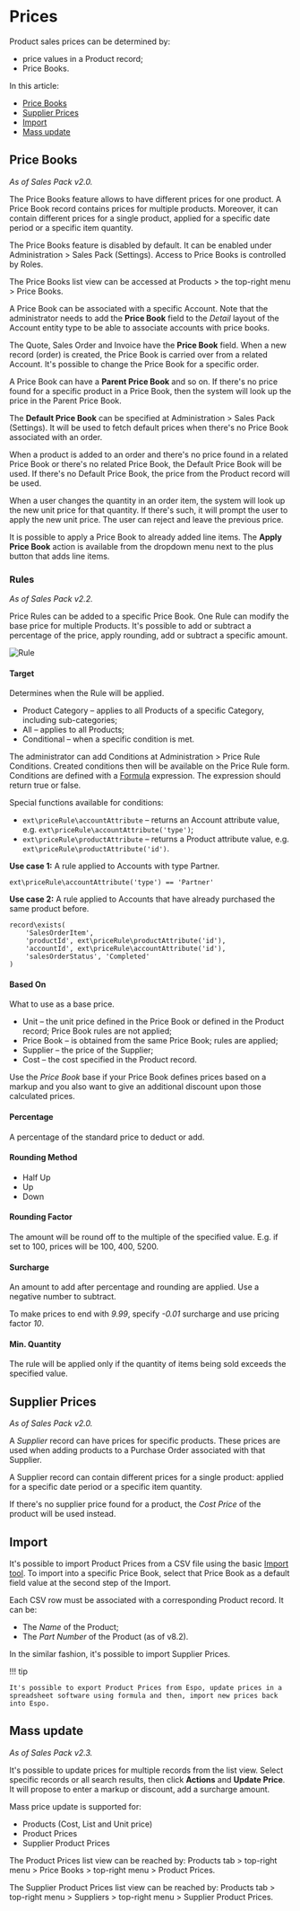 # Prices

Product sales prices can be determined by:

* price values in a Product record;
* Price Books.

In this article:

* [Price Books](#price-books)
* [Supplier Prices](#supplier-prices)
* [Import](#import)
* [Mass update](#mass-update)

## Price Books

*As of Sales Pack v2.0.*

The Price Books feature allows to have different prices for one product. A Price Book record contains prices for multiple products. Moreover, it can contain different prices for a single product, applied for a specific date period or a specific item quantity.

The Price Books feature is disabled by default. It can be enabled under Administration > Sales Pack (Settings). Access to Price Books is controlled by Roles.

The Price Books list view can be accessed at Products > the top-right menu > Price Books.

A Price Book can be associated with a specific Account. Note that the administrator needs to add the **Price Book** field to the *Detail* layout of the Account entity type to be able to associate accounts with price books.

The Quote, Sales Order and Invoice have the **Price Book** field. When a new record (order) is created, the Price Book is carried over from a related Account. It's possible to change the Price Book for a specific order.

A Price Book can have a **Parent Price Book** and so on. If there's no price found for a specific product in a Price Book, then the system will look up the price in the Parent Price Book.

The **Default Price Book** can be specified at Administration > Sales Pack (Settings). It will be used to fetch default prices when there's no Price Book associated with an order.

When a product is added to an order and there's no price found in a related Price Book or there's no related Price Book, the Default Price Book will be used. If there's no Default Price Book, the price from the Product record will be used.

When a user changes the quantity in an order item, the system will look up the new unit price for that quantity. If there's such, it will prompt the user to apply the new unit price. The user can reject and leave the previous price.

It is possible to apply a Price Book to already added line items. The **Apply Price Book** action is available from the dropdown menu next to the plus button that adds line items.

### Rules

*As of Sales Pack v2.2.*

Price Rules can be added to a specific Price Book. One Rule can modify the base price for multiple Products. It's possible to add or subtract a percentage of the price, apply rounding, add or subtract a specific amount.

![Rule](https://raw.githubusercontent.com/espocrm/documentation/master/docs/_static/images/extensions/sales-pack/price-rule.png)

#### Target

Determines when the Rule will be applied.

* Product Category – applies to all Products of a specific Category, including sub-categories;
* All – applies to all Products;
* Conditional – when a specific condition is met.

The administrator can add Conditions at Administration > Price Rule Conditions. Created conditions then will be available on the Price Rule form. Conditions are defined with a [Formula](../../administration/formula.md) expression. The expression should return true or false.

Special functions available for conditions:

* `ext\priceRule\accountAttribute` – returns an Account attribute value, e.g. `ext\priceRule\accountAttribute('type')`;
* `ext\priceRule\productAttribute` – returns a Product attribute value, e.g. `ext\priceRule\productAttribute('id')`.

**Use case 1:** A rule applied to Accounts with type Partner.

```
ext\priceRule\accountAttribute('type') == 'Partner'
```

**Use case 2:** A rule applied to Accounts that have already purchased the same product before.

```
record\exists(
    'SalesOrderItem',
    'productId', ext\priceRule\productAttribute('id'),
    'accountId', ext\priceRule\accountAttribute('id'),
    'salesOrderStatus', 'Completed' 
)
```

#### Based On

What to use as a base price.

* Unit – the unit price defined in the Price Book or defined in the Product record; Price Book rules are not applied;
* Price Book – is obtained from the same Price Book; rules are applied;
* Supplier – the price of the Supplier;
* Cost – the cost specified in the Product record.

Use the *Price Book* base if your Price Book defines prices based on a markup and you also want to give an additional discount upon those calculated prices.

#### Percentage

A percentage of the standard price to deduct or add.

#### Rounding Method

* Half Up
* Up
* Down

#### Rounding Factor

The amount will be round off to the multiple of the specified value. E.g. if set to 100, prices will be 100, 400, 5200.

#### Surcharge

An amount to add after percentage and rounding are applied. Use a negative number to subtract.

To make prices to end with *9.99*, specify *-0.01* surcharge and use pricing factor *10*.

#### Min. Quantity

The rule will be applied only if the quantity of items being sold exceeds the specified value.

## Supplier Prices

*As of Sales Pack v2.0.*

A *Supplier* record can have prices for specific products. These prices are used when adding products to a Purchase Order associated with that Supplier.

A Supplier record can contain different prices for a single product: applied for a specific date period or a specific item quantity.

If there's no supplier price found for a product, the *Cost Price* of the product will be used instead.

## Import

It's possible to import Product Prices from a CSV file using the basic [Import tool](../../administration/import.md). To import into a specific Price Book, select that Price Book as a default field value at the second step of the Import.

Each CSV row must be associated with a corresponding Product record. It can be:

* The *Name* of the Product;
* The *Part Number* of the Product (as of v8.2).

In the similar fashion, it's possible to import Supplier Prices.

!!! tip

    It's possible to export Product Prices from Espo, update prices in a spreadsheet software using formula and then, import new prices back into Espo.

## Mass update

*As of Sales Pack v2.3.*

It's possible to update prices for multiple records from the list view. Select specific records or all search results, then click **Actions** and **Update Price**. It will propose to enter a markup or discount, add a surcharge amount.

Mass price update is supported for:

* Products (Cost, List and Unit price)
* Product Prices
* Supplier Product Prices

The Product Prices list view can be reached by: Products tab > top-right menu > Price Books > top-right menu > Product Prices.

The Supplier Product Prices list view can be reached by: Products tab > top-right menu > Suppliers > top-right menu > Supplier Product Prices.
